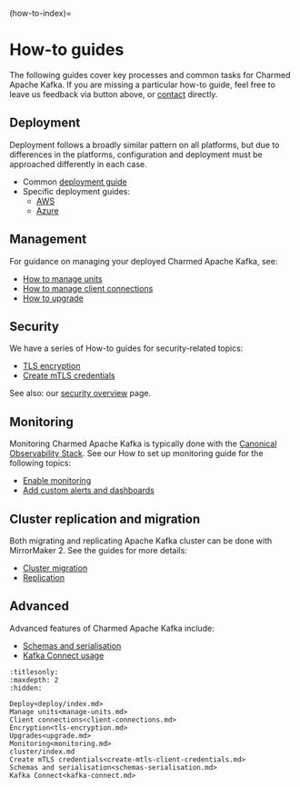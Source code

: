 (how-to-index)=
# How-to guides

The following guides cover key processes and common tasks for Charmed Apache Kafka. If you are missing a particular how-to guide, feel free to leave us feedback via button above, or [contact](reference-contact) directly.

## Deployment

Deployment follows a broadly similar pattern on all platforms, but due to differences in the platforms, configuration and deployment must be approached differently in each case.

* Common [deployment guide](how-to-deploy-deploy-anywhere)
* Specific deployment guides:
  * [AWS](how-to-deploy-deploy-on-aws)
  * [Azure](how-to-deploy-deploy-on-azure)

## Management

For guidance on managing your deployed Charmed Apache Kafka, see:

* [How to manage units](how-to-manage-units)
* [How to manage client connections](how-to-client-connections)
* [How to upgrade](how-to-upgrade)

## Security

We have a series of How-to guides for security-related topics:

* [TLS encryption](how-to-tls-encryption)
* [Create mTLS credentials](how-to-create-mtls-client-credentials)

See also: our [security overview](explanation-security) page.

## Monitoring

Monitoring Charmed Apache Kafka is typically done with the [Canonical Observability Stack](https://charmhub.io/topics/canonical-observability-stack).
See our How to set up monitoring guide for the following topics:

* [Enable monitoring](how-to-monitoring-enable-monitoring)
* [Add custom alerts and dashboards](how-to-monitoring-integrate-alerts-and-dashboards)

## Cluster replication and migration

Both migrating and replicating Apache Kafka cluster can be done with MirrorMaker 2.
See the guides for more details:

* [Cluster migration](how-to-cluster-migration)
* [Replication](how-to-cluster-replication)

## Advanced

Advanced features of Charmed Apache Kafka include:

* [Schemas and serialisation](how-to-schemas-serialisation)
* [Kafka Connect usage](how-to-use-kafka-connect-for-etl-workloads)

<!-- Alternative landing page prototype
| | |
|--|--|
| **Deployment** </br> Deployment follows a broadly similar pattern on all platforms, but due to differences in the platforms, configuration and deployment must be approached differently in each case. </br> [Common deployment guide](how-to-deploy-deploy-anywhere), [AWS](how-to-deploy-deploy-on-aws), [Azure](how-to-deploy-deploy-on-azure) |**Management** </br> For guidance on managing your deployed Charmed Apache Kafka, see: [How to manage units](how-to-manage-units), [How to manage related applications](how-to-client-connections), [How to Upgrade](how-to-upgrade) | -->

```{toctree}
:titlesonly:
:maxdepth: 2
:hidden:

Deploy<deploy/index.md>
Manage units<manage-units.md>
Client connections<client-connections.md>
Encryption<tls-encryption.md>
Upgrades<upgrade.md>
Monitoring<monitoring.md>
cluster/index.md
Create mTLS credentials<create-mtls-client-credentials.md>
Schemas and serialisation<schemas-serialisation.md>
Kafka Connect<kafka-connect.md>
```

